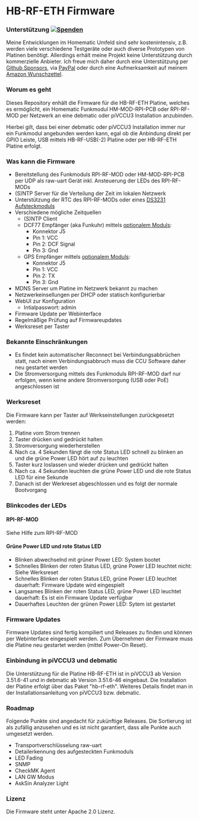 # HB-RF-ETH Firmware

### Unterstützung [![Spenden](https://img.shields.io/badge/donate-PayPal-green.svg)](https://www.paypal.com/cgi-bin/webscr?cmd=_s-xclick&hosted_button_id=WUC7QU84EU7DA)
Meine Entwicklungen im Homematic Umfeld sind sehr kostenintensiv, z.B. werden viele verschiedene Testgeräte oder auch diverse Prototypen von Platinen benötigt. Allerdings erhält meine Projekt keine Unterstützung durch kommerzielle Anbieter. Ich freue mich daher durch eine Unterstützung per [Github Sponsors](https://github.com/sponsors/alexreinert), via [PayPal](https://www.paypal.com/cgi-bin/webscr?cmd=_s-xclick&hosted_button_id=WUC7QU84EU7DA) oder durch eine Aufmerksamkeit auf meinem [Amazon Wunschzettel](https://www.amazon.de/gp/registry/wishlist/3NNUQIQO20AAP/ref=nav_wishlist_lists_1).

### Worum es geht
Dieses Repository enhält die Firmware für die HB-RF-ETH Platine, welches es ermöglicht, ein Homematic Funkmodul HM-MOD-RPI-PCB oder RPI-RF-MOD per Netzwerk an eine debmatic oder piVCCU3 Installation anzubinden.

Hierbei gilt, dass bei einer debmatic oder piVCCU3 Installation immer nur ein Funkmodul angebunden werden kann, egal ob die Anbindung direkt per GPIO Leiste, USB mittels HB-RF-USB(-2) Platine oder per HB-RF-ETH Platine erfolgt.

### Was kann die Firmware
* Bereitstellung des Funkmoduls RPI-RF-MOD oder HM-MOD-RPI-PCB per UDP als raw-uart Gerät inkl. Ansteuerung der LEDs des RPI-RF-MODs
* (S)NTP Server für die Verteilung der Zeit im lokalen Netzwerk
* Unterstützung der RTC des RPI-RF-MODs oder eines [DS3231 Aufsteckmoduls](https://www.amazon.de/ANGEEK-DS3231-Precision-Arduino-Raspberry/dp/B07WJSQ6M2)
* Verschiedene mögliche Zeitquellen
  * (S)NTP Client
  * DCF77 Empfänger (aka Funkuhr) mittels [optionalem Moduls](https://de.elv.com/elv-gehaeuse-fuer-externe-dcf-antenne-dcf-et1-komplettbausatz-ohne-dcf-modul-142883):
    * Konnektor J5
    * Pin 1: VCC
    * Pin 2: DCF Signal
    * Pin 3: Gnd
  * GPS Empfänger mittels [optionalem Moduls](https://www.amazon.de/AZDelivery-NEO-6M-GPS-baugleich-u-blox/dp/B01N38EMBF):
    * Konnektor J5
    * Pin 1: VCC
    * Pin 2: TX
    * Pin 3: Gnd
* MDNS Server um Platine im Netzwerk bekannt zu machen
* Netzwerkeinsellungen per DHCP oder statisch konfigurierbar
* WebUI zur Konfiguration
  * Intialpasswort: admin
* Firmware Update per Webinterface
* Regelmäßige Prüfung auf Firmwareupdates
* Werksreset per Taster

### Bekannte Einschränkungen
* Es findet kein automatischer Reconnect bei Verbindungsabbrüchen statt, nach einem Verbindungsabbruch muss die CCU Software daher neu gestartet werden
* Die Stromversorgung mittels des Funkmoduls RPI-RF-MOD darf nur erfolgen, wenn keine andere Stromversorgung (USB oder PoE) angeschlossen ist

### Werksreset
Die Firmware kann per Taster auf Werkseinstellungen zurückgesetzt werden:
1. Platine vom Strom trennen
2. Taster drücken und gedrückt halten
3. Stromversorgung wiederherstellen
4. Nach ca. 4 Sekunden fängt die rote Status LED schnell zu blinken an und die grüne Power LED hört auf zu leuchten
5. Taster kurz loslassen und wieder drücken und gedrückt halten
6. Nach ca. 4 Sekunden leuchten die grüne Power LED und die rote Status LED für eine Sekunde
7. Danach ist der Werkreset abgeschlossen und es folgt der normale Bootvorgang

### Blinkcodes der LEDs
#### RPI-RF-MOD
Siehe Hilfe zum RPI-RF-MOD

#### Grüne Power LED und rote Status LED
* Blinken abwechselnd mit grüner Power LED: System bootet
* Schnelles Blinken der roten Status LED, grüne Power LED leuchtet nicht: Siehe Werksreset
* Schnelles Blinken der roten Status LED, grüne Power LED leuchtet dauerhaft: Firmware Update wird eingespielt
* Langsames Blinken der roten Status LED, grüne Power LED leuchtet dauerhaft: Es ist ein Firmware Update verfügbar
* Dauerhaftes Leuchten der grünen Power LED: Sytem ist gestartet

### Firmware Updates
Firmware Updates sind fertig kompiliert und Releases zu finden und können per Webinterface eingespielt werden. Zum Übernehmen der Firmware muss die Platine neu gestartet werden (mittel Power-On Reset).

### Einbindung in piVCCU3 und debmatic
Die Unterstützung für die Platine HB-RF-ETH ist in piVCCU3 ab Version 3.51.6-41 und in debmatic ab Version 3.51.6-46 eingebaut. Die Installation der Platine erfolgt über das Paket "hb-rf-eth". Weiteres Details findet man in der Installationsanleitung von piVCCU3 bzw. debmatic.

### Roadmap
Folgende Punkte sind angedacht für zukünftige Releases. Die Sortierung ist als zufällig anzusehen und es ist nicht garantiert, dass alle Punkte auch umgesetzt werden.

* Transportverschlüsselung raw-uart
* Detailerkennung des aufgesteckten Funkmoduls
* LED Fading
* SNMP
* CheckMK Agent
* LAN GW Modus
* AskSin Analyzer Light

### Lizenz
Die Firmware steht unter Apache 2.0 Lizenz.
